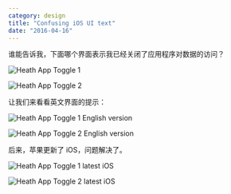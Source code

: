 ```yaml
---
category: design
title: "Confusing iOS UI text"
date: "2016-04-16"
---
```


谁能告诉我，下面哪个界面表示我已经关闭了应用程序对数据的访问？

![Heath App Toggle 1](https://goooooouwa.eu.org:8143/static/images/PZxIdKR.jpg)

![Heath App Toggle 2](https://goooooouwa.eu.org:8143/static/images/NPvlNvE.jpg)

让我们来看看英文界面的提示：

![Heath App Toggle 1 English version](https://goooooouwa.eu.org:8143/static/images/bkLVgZH.jpg)

![Heath App Toggle 2 English version](https://goooooouwa.eu.org:8143/static/images/cSNaVIb.jpg)

后来，苹果更新了 iOS，问题解决了。

![Heath App Toggle 1 latest iOS](https://goooooouwa.eu.org:8143/static/images/1HmFE2e.png)

![Heath App Toggle 2 latest iOS](https://goooooouwa.eu.org:8143/static/images/zNoJK2B.png)
